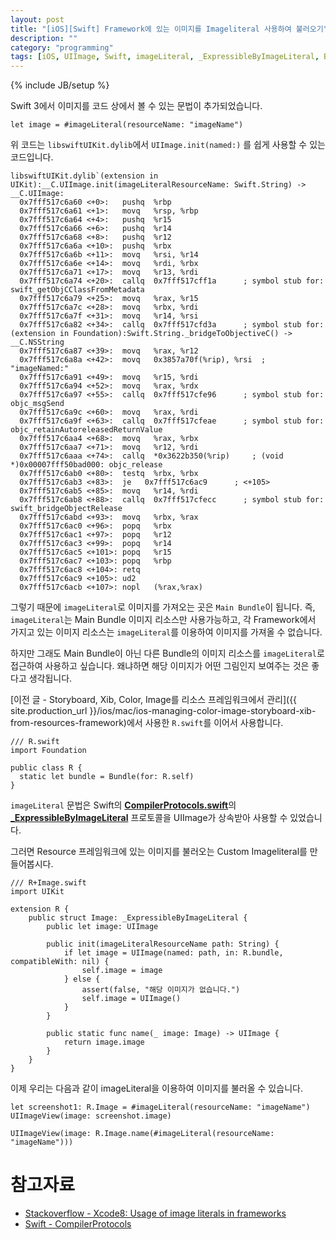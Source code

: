 ```yaml
---
layout: post
title: "[iOS][Swift] Framework에 있는 이미지를 Imageliteral 사용하여 불러오기"
description: ""
category: "programming"
tags: [iOS, UIImage, Swift, imageLiteral, _ExpressibleByImageLiteral, Bundle, Framework]
---
```

{% include JB/setup %}

Swift 3에서 이미지를 코드 상에서 볼 수 있는 문법이 추가되었습니다.

```
let image = #imageLiteral(resourceName: "imageName")
```

위 코드는 `libswiftUIKit.dylib`에서 `UIImage.init(named:)` 를 쉽게 사용할 수 있는 코드입니다. 

```
libswiftUIKit.dylib`(extension in UIKit):__C.UIImage.init(imageLiteralResourceName: Swift.String) -> __C.UIImage:
  0x7fff517c6a60 <+0>:   pushq  %rbp
  0x7fff517c6a61 <+1>:   movq   %rsp, %rbp
  0x7fff517c6a64 <+4>:   pushq  %r15
  0x7fff517c6a66 <+6>:   pushq  %r14
  0x7fff517c6a68 <+8>:   pushq  %r12
  0x7fff517c6a6a <+10>:  pushq  %rbx
  0x7fff517c6a6b <+11>:  movq   %rsi, %r14
  0x7fff517c6a6e <+14>:  movq   %rdi, %rbx
  0x7fff517c6a71 <+17>:  movq   %r13, %rdi
  0x7fff517c6a74 <+20>:  callq  0x7fff517cff1a      ; symbol stub for: swift_getObjCClassFromMetadata
  0x7fff517c6a79 <+25>:  movq   %rax, %r15
  0x7fff517c6a7c <+28>:  movq   %rbx, %rdi
  0x7fff517c6a7f <+31>:  movq   %r14, %rsi
  0x7fff517c6a82 <+34>:  callq  0x7fff517cfd3a      ; symbol stub for: (extension in Foundation):Swift.String._bridgeToObjectiveC() -> __C.NSString
  0x7fff517c6a87 <+39>:  movq   %rax, %r12
  0x7fff517c6a8a <+42>:  movq   0x3857a70f(%rip), %rsi  ; "imageNamed:"
  0x7fff517c6a91 <+49>:  movq   %r15, %rdi
  0x7fff517c6a94 <+52>:  movq   %rax, %rdx
  0x7fff517c6a97 <+55>:  callq  0x7fff517cfe96      ; symbol stub for: objc_msgSend
  0x7fff517c6a9c <+60>:  movq   %rax, %rdi
  0x7fff517c6a9f <+63>:  callq  0x7fff517cfeae      ; symbol stub for: objc_retainAutoreleasedReturnValue
  0x7fff517c6aa4 <+68>:  movq   %rax, %rbx
  0x7fff517c6aa7 <+71>:  movq   %r12, %rdi
  0x7fff517c6aaa <+74>:  callq  *0x3622b350(%rip)     ; (void *)0x00007fff50bad000: objc_release
  0x7fff517c6ab0 <+80>:  testq  %rbx, %rbx
  0x7fff517c6ab3 <+83>:  je   0x7fff517c6ac9      ; <+105>
  0x7fff517c6ab5 <+85>:  movq   %r14, %rdi
  0x7fff517c6ab8 <+88>:  callq  0x7fff517cfecc      ; symbol stub for: swift_bridgeObjectRelease
  0x7fff517c6abd <+93>:  movq   %rbx, %rax
  0x7fff517c6ac0 <+96>:  popq   %rbx
  0x7fff517c6ac1 <+97>:  popq   %r12
  0x7fff517c6ac3 <+99>:  popq   %r14
  0x7fff517c6ac5 <+101>: popq   %r15
  0x7fff517c6ac7 <+103>: popq   %rbp
  0x7fff517c6ac8 <+104>: retq   
  0x7fff517c6ac9 <+105>: ud2  
  0x7fff517c6acb <+107>: nopl   (%rax,%rax)
```

그렇기 때문에 `imageLiteral`로 이미지를 가져오는 곳은 `Main Bundle`이 됩니다. 즉, `imageLiteral`는 Main Bundle 이미지 리소스만 사용가능하고, 각 Framework에서 가지고 있는 이미지 리소스는 `imageLiteral`를 이용하여 이미지를 가져올 수 없습니다.

하지만 그래도 Main Bundle이 아닌 다른 Bundle의 이미지 리소스를 `imageLiteral`로 접근하여 사용하고 싶습니다. 왜냐하면 해당 이미지가 어떤 그림인지 보여주는 것은 좋다고 생각됩니다.

[이전 글 - Storyboard, Xib, Color, Image를 리소스 프레임워크에서 관리]({{ site.production_url }}/ios/mac/ios-managing-color-image-storyboard-xib-from-resources-framework)에서 사용한 `R.swift`를 이어서 사용합니다.

```
/// R.swift
import Foundation

public class R {
  static let bundle = Bundle(for: R.self)
}
```

`imageLiteral` 문법은 Swift의 [**CompilerProtocols.swift**](https://github.com/apple/swift/blob/master/stdlib/public/core/CompilerProtocols.swift)의 [**_ExpressibleByImageLiteral**](https://github.com/apple/swift/blob/master/stdlib/public/core/CompilerProtocols.swift#L939) 프로토콜을 UIImage가 상속받아 사용할 수 있었습니다.

그러면 Resource 프레임워크에 있는 이미지를 불러오는 Custom Imageliteral를 만들어봅시다.

```
/// R+Image.swift
import UIKit

extension R {
    public struct Image: _ExpressibleByImageLiteral {
        public let image: UIImage

        public init(imageLiteralResourceName path: String) {
            if let image = UIImage(named: path, in: R.bundle, compatibleWith: nil) {
                self.image = image
            } else {
                assert(false, "해당 이미지가 없습니다.")
                self.image = UIImage()
            }
        }

        public static func name(_ image: Image) -> UIImage {
            return image.image
        }
    }
}
```

이제 우리는 다음과 같이 imageLiteral을 이용하여 이미지를 불러올 수 있습니다.

```
let screenshot1: R.Image = #imageLiteral(resourceName: "imageName")
UIImageView(image: screenshot.image)

UIImageView(image: R.Image.name(#imageLiteral(resourceName: "imageName")))
```

# 참고자료
* [Stackoverflow - Xcode8: Usage of image literals in frameworks](https://stackoverflow.com/a/46292441/2749449)
* [Swift - CompilerProtocols](https://github.com/apple/swift/blob/master/stdlib/public/core/CompilerProtocols.swift#L939)